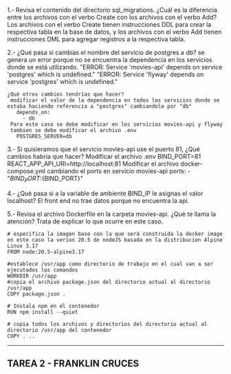 1.- Revisa el contenido del directorio sql_migrations. ¿Cuál es la diferencia entre los archivos con el verbo Create con los archivos con el verbo Add?
    Los archivos con el verbo Create tienen instrucciones DDL para crear la respectiva tabla en la base de datos, y los archivos con el verbo Add tienen instrucciones DML para agregar registros a la respectiva tabla.

2.- ¿Qué pasa si cambias el nombre del servicio de postgres a db? 
     se genera un error porque no se encuentra la dependencia en los servicios donde se está utilizando.
       "ERROR: Service 'movies-api' depends on service 'postgres' which is undefined."
       "ERROR: Service 'flyway' depends on service 'postgres' which is undefined." 
        
    ¿Qué otros cambios tendrías que hacer?
     modificar el valor de la dependencia en todos los servicios donde se estaba haciendo referencia a "postgres" cambiandolo por "db"
       depends_on:
         - db
     Para este caso se debe modificar en los servicios movies-api y flyway
     tambien se debe modificar el archivo .env 
       POSTGRES_SERVER=db

3.- Si quisieramos que el servicio movies-api use el puerto 81, ¿Qué cambios habría que hacer?
    Modificar el archivo .env
      BIND_PORT=81
      REACT_APP_API_URI=http://localhost:81
    Modificar el archivo docker-compose.yml cambiando el ports en servicio movies-api
         ports:
          - "${BIND_PORT}:${BIND_PORT}"

4.- ¿Qué pasa si a la variable de ambiente BIND_IP le asignas el valor localhost?
     El front end no trae datos porque no encuentra la api.

5.- Revisa el archivo Dockerfile en la carpeta movies-api. ¿Qué te llama la atención? Trata de explicar lo que ocurre en este caso.
     
    # especifica la imagen base con la que será construida la docker image en este caso la verion 20.5 de nodeJS basada en la distribucion Alpine Linux 3.17
    FROM node:20.5-alpine3.17

    #establece /usr/app como directorio de trabajo en el cual van a ser ejecutados los comandos 
    WORKDIR /usr/app
    #copia el archivo package.json del directorio actual al directorio /usr/app
    COPY package.json .

    # Instala npm en el contenedor
    RUN npm install --quiet

    # copia todos los archivos y directorios del directorio actual al directorio /usr/app del contenedor
    COPY . ..
---------------------------
TAREA 2 - FRANKLIN CRUCES
---------------------------
